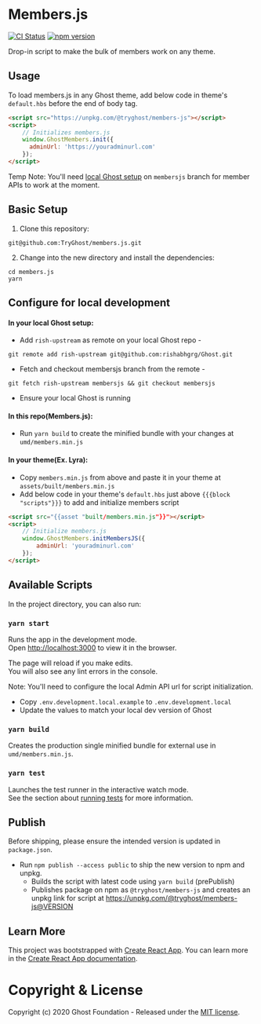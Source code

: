 # Members.js

[![CI Status](https://github.com/TryGhost/members.js/workflows/Test/badge.svg?branch=master)](https://github.com/TryGhost/Ghost-CLI/actions)
[![npm version](https://badge.fury.io/js/%40tryghost%2Fmembers-js.svg)](https://badge.fury.io/js/%40tryghost%2Fmembers-js)

Drop-in script to make the bulk of members work on any theme.

## Usage

To load members.js in any Ghost theme, add below code in theme's `default.hbs` before the end of body tag.

```html
<script src="https://unpkg.com/@tryghost/members-js"></script>
<script>
    // Initializes members.js
    window.GhostMembers.init({
      adminUrl: 'https://youradminurl.com'
    });
</script>
```

Temp Note: You'll need [local Ghost setup](https://github.com/TryGhost/members.js#in-your-local-ghost-setup) on `membersjs` branch for member APIs to work at the moment.

## Basic Setup

1. Clone this repository:

```shell
git@github.com:TryGhost/members.js.git
```

2. Change into the new directory and install the dependencies:

```shell
cd members.js
yarn
```

## Configure for local development

#### In your local Ghost setup:

- Add `rish-upstream` as remote on your local Ghost repo -
```
git remote add rish-upstream git@github.com:rishabhgrg/Ghost.git
```


- Fetch and checkout membersjs branch from the remote -
```
git fetch rish-upstream membersjs && git checkout membersjs
```
- Ensure your local Ghost is running

#### In this repo(Members.js):

- Run `yarn build` to create the minified bundle with your changes at `umd/members.min.js`

#### In your theme(Ex. Lyra):

- Copy `members.min.js` from above and paste it in your theme at `assets/built/members.min.js`
- Add below code in your theme's `default.hbs` just above `{{{block "scripts"}}}` to add and initialize members script
```html
<script src="{{asset "built/members.min.js"}}"></script>
<script>
    // Initialize members.js
    window.GhostMembers.initMembersJS({
        adminUrl: 'youradminurl.com'
    });
</script>
```

## Available Scripts

In the project directory, you can also run:

### `yarn start`

Runs the app in the development mode.<br />
Open [http://localhost:3000](http://localhost:3000) to view it in the browser.

The page will reload if you make edits.<br />
You will also see any lint errors in the console.

Note: You'll need to configure the local Admin API url for script initialization.
- Copy `.env.development.local.example` to `.env.development.local`
- Update the values to match your local dev version of Ghost

### `yarn build`

Creates the production single minified bundle for external use in `umd/members.min.js`.  <br />

### `yarn test`

Launches the test runner in the interactive watch mode.<br />
See the section about [running tests](https://facebook.github.io/create-react-app/docs/running-tests) for more information.


## Publish

Before shipping, please ensure the intended version is updated in `package.json`.

- Run `npm publish --access public` to ship the new version to npm and unpkg.
    - Builds the script with latest code using `yarn build` (prePublish)
    - Publishes package on npm as `@tryghost/members-js` and creates an unpkg link for script at https://unpkg.com/@tryghost/members-js@VERSION

## Learn More

This project was bootstrapped with [Create React App](https://github.com/facebook/create-react-app).
You can learn more in the [Create React App documentation](https://facebook.github.io/create-react-app/docs/getting-started).

# Copyright & License

Copyright (c) 2020 Ghost Foundation - Released under the [MIT license](LICENSE).
